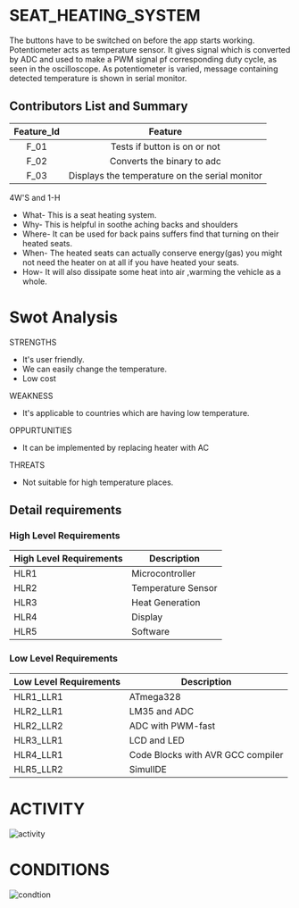 #  SEAT_HEATING_SYSTEM

The buttons have to be switched on before the app starts working. Potentiometer acts as temperature sensor. It gives signal which is converted by ADC and used to make a PWM signal pf corresponding duty cycle, as seen in the oscilloscope. As potentiometer is varied, message containing detected temperature is shown in serial monitor.

## Contributors List and Summary
|Feature_Id|Feature|
|:--------:|:---------:|
|F_01|Tests if button is on or not|
|F_02|Converts the binary to adc |
|F_03|Displays the temperature on the serial monitor|



4W'S and 1-H
*   What- This is a seat heating system.
*   Why- This is helpful in soothe aching backs and shoulders
*   Where- It can be used for back pains suffers find that turning on their heated seats.
*   When- The heated seats can actually conserve energy(gas) you might not need the heater on at all if you have heated your seats.
*   How- It will also dissipate some heat into air ,warming the vehicle as a whole.


# Swot Analysis
STRENGTHS

*   It's user friendly.
*   We can easily change the temperature.
*   Low cost


WEAKNESS

*   It's applicable to countries which are having low temperature.


OPPURTUNITIES

*   It can be implemented by replacing heater with AC


THREATS

*  Not suitable for high temperature places.  

## Detail requirements
### High Level Requirements
| High Level Requirements      | Description |
| ----------- | ----------- |
| HLR1      | Microcontroller   |
| HLR2   | Temperature Sensor|
| HLR3   | Heat Generation|
| HLR4   | Display|
| HLR5   | Software |

### Low Level Requirements
| Low Level Requirements      | Description |
| ----------- | ----------- |
| HLR1_LLR1      | ATmega328     |
| HLR2_LLR1   | LM35 and ADC|
| HLR2_LLR2   | ADC with PWM-fast|
| HLR3_LLR1   |LCD and LED|
| HLR4_LLR1   | Code Blocks with AVR GCC compiler |
| HLR5_LLR2   | SimulIDE |

# ACTIVITY

![activity](https://user-images.githubusercontent.com/101094751/164243917-1e728103-d811-4877-b72a-4358b188d443.png)
# CONDITIONS

![condtion](https://user-images.githubusercontent.com/101094751/164243958-8ce6b071-8fe2-4ab8-b14a-7feee5d2e480.png)


